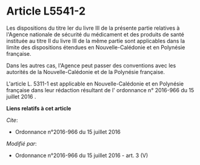 # Article L5541-2

Les dispositions du titre Ier du livre III de la présente partie relatives à l'Agence nationale de sécurité du médicament et
des produits de santé instituée au titre II du livre III de la même partie sont applicables dans la limite des dispositions
étendues en Nouvelle-Calédonie et en Polynésie française. 

Dans les autres cas, l'Agence peut passer des conventions avec les autorités de la Nouvelle-Calédonie et de la Polynésie
française.

L'article L. 5311-1 est applicable en Nouvelle-Calédonie et en Polynésie française dans leur rédaction résultant de l'
ordonnance n° 2016-966 du 15 juillet 2016
.

**Liens relatifs à cet article**

_Cite_:

  - Ordonnance n°2016-966 du 15 juillet 2016

_Modifié par_:

  - Ordonnance n°2016-966 du 15 juillet 2016 - art. 3 (V)
